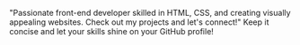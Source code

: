 "Passionate front-end developer skilled in HTML, CSS, and creating visually appealing websites. Check out my projects and let's connect!" Keep it concise and let your skills shine on your GitHub profile! 
